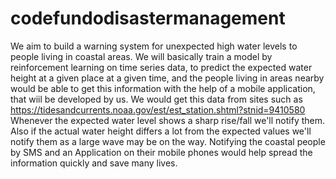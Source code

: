 # codefundodisastermanagement

We aim to build a warning system for unexpected high water levels to people living in coastal areas.
We will basically train a model by reinforcement learning on time series data, to predict the expected water height at a given place at a given time, and the people living in areas nearby would be able to get this information with the help of a mobile application, that wiil be developed by us.
We would get this data from sites such as  https://tidesandcurrents.noaa.gov/est/est_station.shtml?stnid=9410580
Whenever the expected water level shows a sharp rise/fall we'll notify them.
Also if the actual water height differs a lot from the expected values we'll notify them as a large wave may be on the way.
Notifying the coastal people by SMS and an Application on their mobile phones would help spread the information quickly and save many lives.
